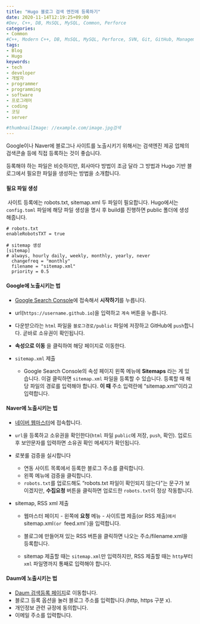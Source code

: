 ```yaml
---
title: "Hugo 블로그 검색 엔진에 등록하기"
date: 2020-11-14T12:19:25+09:00
#Dev, C++, DB, MsSQL, MySQL, Common, Perforce
categories:
- Common
#C++, Modern C++, DB, MsSQL, MySQL, Perforce, SVN, Git, GitHub, Management
tags:
- Blog
- Hugo
keywords:
- tech
- developer
- 개발자
- programmer
- programming
- software
- 프로그래머
- coding
- 코딩
- server

#thumbnailImage: //example.com/image.jpg검색
---
```


Google이나 Naver에 블로그나 사이트를 노출시키기 위해서는 검색엔진 제공 업체의 검색콘솔 등에 직접 등록하는 것이 좋습니다.

등록해야 하는 파일은 비슷하지만, 회사마다 방법이 조금 달라 그 방법과 Hugo 기반 블로그에서 필요한 파일을 생성하는 방법을 소개합니다.

<!--more-->

#### 필요 파일 생성
​	사이트 등록에는 robots.txt, sitemap.xml 두 파일이 필요합니다.
​	Hugo에서는 `config.toml` 파일에 해당 파일 생성을 명시 후 build를 진행하면 public 폴더에 생성 해줍니다.

```
# robots.txt
enableRobotsTXT = true

# sitemap 생성
[sitemap]
# always, hourly daily, weekly, monthly, yearly, never
  changefreq = "monthly"
  filename = "sitemap.xml"
  priority = 0.5
```



#### Google에 노출시키는 법

- [Google Search Console](https://search.google.com/search-console/about?hl=ko)에 접속해서 **시작하기**를 누릅니다.

- url(`https://username.github.io`)을 입력하고 `계속` 버튼을 누릅니다.

- 다운받으라는 `html` 파일을 `블로그경로/public` 파일에 저장하고 GitHub에 `push`합니다. 곧바로 소유권이 확인됩니다.

- **속성으로 이동** 을 클릭하여 해당 페이지로 이동한다.

- `sitemap.xml` 제출

  - Google Search Console의 속성 페이지 왼쪽 메뉴에 **Sitemaps** 라는 게 있습니다. 이걸 클릭하면 `sitemap.xml` 파일을 등록할 수 있습니다. 등록할 때 해당 파일의 경로를 입력해야 합니다. **이 때** 주소 입력란에 “sitemap.xml"이라고 입력합니다. 

    

#### Naver에 노출시키는 법

- [네이버 웹마스터](https://searchadvisor.naver.com/)에 접속합니다.
- `url`을 등록하고 소유권을 확인한다(`html` 파일 `public`에 저장, `push`, 확인). 업로드 후 보안문자를 입력하면 소유권 확인 메세지가 확인됩니다.
- 로봇룰 검증을 실시합니다
  - 연동 사이트 목록에서 등록한 블로그 주소를 클릭합니다.
  - 왼쪽 메뉴에 검증을 클릭합니다.
  - `robots.txt`를 업로드해도 “robots.txt 파일이 확인되지 않는다"는 문구가 보이겠지만, **수집요청** 버튼을 클릭하면 업로드한 `robots.txt`이 정상 작동합니다.

- sitemap, RSS xml 제출
  - 웹마스터 페이지 - 왼쪽에 **요청** 메뉴 - 사이트맵 제출(or RSS 제출)`에서 `sitemap.xml`(or `feed.xml`)을 입력합니다.
  
  - 블로그에 만들어져 있는 RSS 버튼을 클릭하면 나오는 주소/filename.xml을 등록합니다.
  
  - sitemap 제출할 때는 `sitemap.xml`만 입력하지만, RSS 제출할 때는 `http`부터 `xml` 파일명까지 통째로 입력해야 합니다.
  
    

#### Daum에 노출시키는 법

- [Daum 검색등록 페이지](https://register.search.daum.net/index.daum)로 이동합니다.
- 블로그 등록 옵션을 눌러 블로그 주소를 입력합니다.(http, https 구분 x).
- 개인정보 관련 규정에 동의합니다.
- 이메일 주소를 입력합니다.
